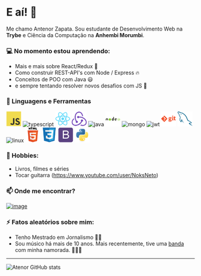 
# E aí! 👋

Me chamo Antenor Zapata. Sou estudante de Desenvolvimento Web na **Trybe** e Ciência da Computação na **Anhembi Morumbi**.

### 💻 No momento estou aprendendo: 

-  Mais e mais sobre React/Redux 💙
-  Como construir REST-API's com Node / Express 🔥
-  Conceitos de POO com Java 😃
-  e sempre tentando resolver novos desafios com JS 🧠   

 
### 🔧 Linguagens e Ferramentas
<img src="https://raw.githubusercontent.com/devicons/devicon/master/icons/javascript/javascript-original.svg" alt='javascript' width="40" height="40" style="max-width:100%"></img>
<img src="https://cdn.jsdelivr.net/gh/devicons/devicon/icons/typescript/typescript-original.svg" alt='typescript' width="40" height="40" style="max-width:100%"></img>
<img src="https://raw.githubusercontent.com/devicons/devicon/master/icons/react/react-original.svg" alt='react' width="40" height="40" style="max-width:100%"></img>
<img src="https://raw.githubusercontent.com/devicons/devicon/master/icons/redux/redux-original.svg" alt='redux' width="40" height="40" style="max-width:100%"></img>
<img src="https://cdn.jsdelivr.net/gh/devicons/devicon/icons/java/java-original.svg" alt='java' width="40" height="40" style="max-width:100%"></img>
<img src="https://raw.githubusercontent.com/devicons/devicon/master/icons/nodejs/nodejs-original-wordmark.svg" alt='nodejs' width="40" height="40" style="max-width:100%"></img>
<img src="https://cdn.jsdelivr.net/gh/devicons/devicon/icons/mongodb/mongodb-original.svg" alt='mongo' width="40" height="40" style="max-width:100%"></img>
<img src="https://camo.githubusercontent.com/7fb5feeea0d0487d85c750e2f82f265257a3ebda73d81d313e1d01e368cd5dec/68747470733a2f2f63646e2e61757468302e636f6d2f626c6f672f6a7774616c676f732f6c6f676f2e706e67" alt='jwt' width="40" height="40" style="max-width:100%"></img>
<img src="https://raw.githubusercontent.com/devicons/devicon/master/icons/git/git-plain-wordmark.svg" alt='git' width="40" height="40" style="max-width:100%"></img>
<img src="https://raw.githubusercontent.com/devicons/devicon/master/icons/mysql/mysql-original.svg" alt='mysql' width="40" height="40" style="max-width:100%"></img>
<img src="https://cdn.jsdelivr.net/gh/devicons/devicon/icons/linux/linux-original.svg" alt='linux' width="40" height="40" style="max-width:100%"></img>
<img src="https://raw.githubusercontent.com/devicons/devicon/master/icons/html5/html5-original-wordmark.svg" alt='html' width="40" height="40" style="max-width:100%"></img>
<img src="https://raw.githubusercontent.com/devicons/devicon/master/icons/css3/css3-original.svg" alt='css' width="40" height="40" style="max-width:100%"></img>
<img src="https://raw.githubusercontent.com/devicons/devicon/master/icons/bootstrap/bootstrap-plain.svg" alt='bootstrap' width="40" height="40" style="max-width:100%"></img>
<img src="https://raw.githubusercontent.com/devicons/devicon/master/icons/python/python-original.svg" alt='python' width="40" height="40" style="max-width:100%"></img>



### 🤹 Hobbies:

- Livros, filmes e séries
- Tocar guitarra (https://www.youtube.com/user/NoksNeto)

### 📫 Onde me encontrar?
  [![image](https://img.shields.io/badge/LinkedIn-0077B5?style=for-the-badge&logo=linkedin&logoColor=white)](https://www.linkedin.com/in/antenorzpt/) 
  
 ### ⚡ Fatos aleatórios sobre mim:
- Tenho Mestrado em Jornalismo 👨‍🎓
- Sou músico há mais de 10 anos. Mais recentemente, tive uma [banda](https://www.youtube.com/watch?v=QvFh34XWHu0) com minha namorada. 👨🎵👩
---
![Atenor GitHub stats](https://github-readme-stats.vercel.app/api?username=AntenorZapata&show_icons=true&theme=radical)

